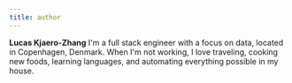 ```yaml
---
title: author
---
```


**Lucas Kjaero-Zhang** I'm a full stack engineer with a focus on data, located in Copenhagen, Denmark. When I'm not working, I love traveling, cooking new foods, learning languages, and automating everything possible in my house.
